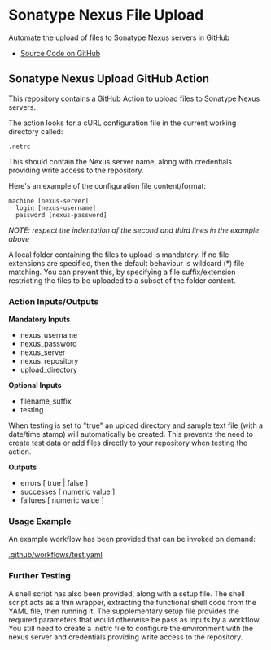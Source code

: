 # Sonatype Nexus File Upload

Automate the upload of files to Sonatype Nexus servers in GitHub

- [Source Code on GitHub](https://github.com/ModeSevenIndustrialSolutions/nexus-upload-action)

## Sonatype Nexus Upload GitHub Action

This repository contains a GitHub Action to upload files to Sonatype Nexus servers.

The action looks for a cURL configuration file in the current working directory called:

```console
.netrc
```

This should contain the Nexus server name, along with credentials providing write access to the repository.

Here's an example of the configuration file content/format:

```console
machine [nexus-server]
  login [nexus-username]
  password [nexus-password]
```

*NOTE: respect the indentation of the second and third lines in the example above*

A local folder containing the files to upload is mandatory. If no file extensions are specified,
then the default behaviour is wildcard (\*) file matching. You can prevent this, by specifying
a file suffix/extension restricting the files to be uploaded to a subset of the folder content.

### Action Inputs/Outputs

**Mandatory Inputs**

- nexus_username
- nexus_password
- nexus_server
- nexus_repository
- upload_directory

**Optional Inputs**

- filename_suffix
- testing

When testing is set to "true" an upload directory and sample text file (with a date/time stamp)
will automatically be created. This prevents the need to create test data or add files directly
to your repository when testing the action.

<!--
  # May be superfluous parameter
- repository_format
  -->

**Outputs**

- errors [ true | false ]
- successes [ numeric value ]
- failures [ numeric value ]

### Usage Example

An example workflow has been provided that can be invoked on demand:

[.github/workflows/test.yaml](https://github.com/ModeSevenIndustrialSolutions/nexus-upload-action/blob/main/.github/workflows/test.yaml)

### Further Testing

A shell script has also been provided, along with a setup file. The shell script acts as
a thin wrapper, extracting the functional shell code from the YAML file, then running it.
The supplementary setup file provides the required parameters that would otherwise be
pass as inputs by a workflow. You still need to create a .netrc file to configure the
environment with the nexus server and credentials providing write access to the repository.

<!--
[comment]: # SPDX-License-Identifier: Apache-2.0
[comment]: # Copyright 2024 The Linux Foundation <matthew.watkins@linuxfoundation.org>
-->
